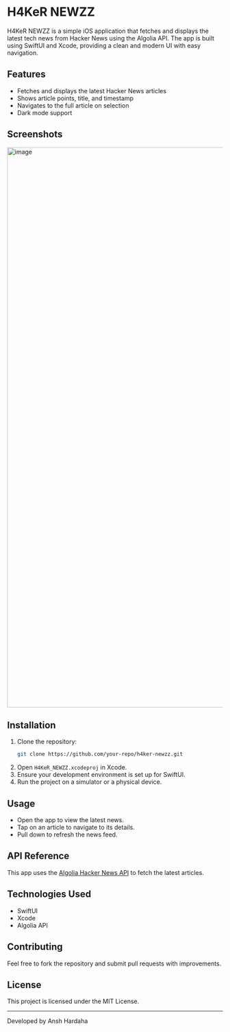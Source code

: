 # H4KeR NEWZZ

H4KeR NEWZZ is a simple iOS application that fetches and displays the latest tech news from Hacker News using the Algolia API. The app is built using SwiftUI and Xcode, providing a clean and modern UI with easy navigation.

## Features
- Fetches and displays the latest Hacker News articles
- Shows article points, title, and timestamp
- Navigates to the full article on selection
- Dark mode support

## Screenshots
<img width="1307" alt="image" src="https://github.com/user-attachments/assets/cb105c47-fc0f-44d8-8908-e8affd862a39" />

## Installation

1. Clone the repository:
   ```sh
   git clone https://github.com/your-repo/h4ker-newzz.git
   ```
2. Open `H4KeR_NEWZZ.xcodeproj` in Xcode.
3. Ensure your development environment is set up for SwiftUI.
4. Run the project on a simulator or a physical device.

## Usage
- Open the app to view the latest news.
- Tap on an article to navigate to its details.
- Pull down to refresh the news feed.

## API Reference
This app uses the [Algolia Hacker News API](https://hn.algolia.com/api) to fetch the latest articles.

## Technologies Used
- SwiftUI
- Xcode
- Algolia API

## Contributing
Feel free to fork the repository and submit pull requests with improvements.

## License
This project is licensed under the MIT License.

---
Developed by Ansh Hardaha


